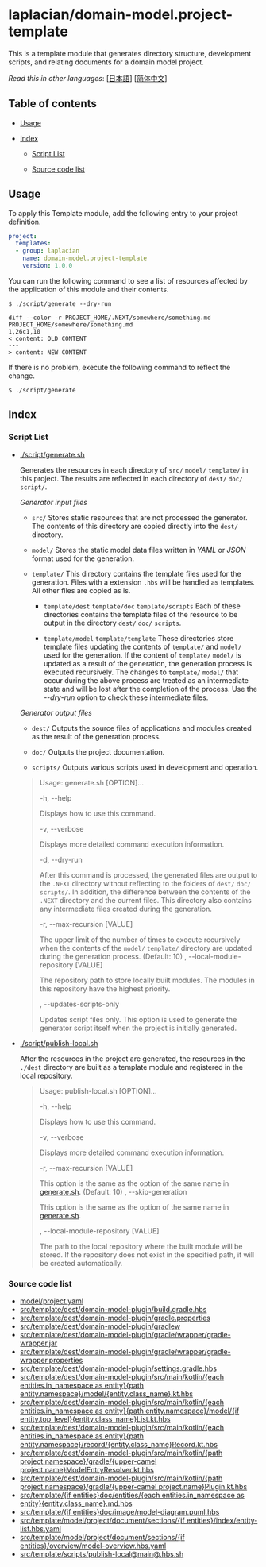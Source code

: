 <!-- @head-content@ -->
# laplacian/domain-model.project-template

This is a template module that generates directory structure, development scripts, and relating documents for a domain model project.


*Read this in other languages*: [[日本語](README_ja.md)] [[简体中文](README_zh.md)]
<!-- @head-content@ -->

<!-- @toc@ -->
## Table of contents
- [Usage](#usage)

- [Index](#index)

  * [Script List](#script-list)

  * [Source code list](#source-code-list)



<!-- @toc@ -->

<!-- @main-content@ -->
## Usage

To apply this Template module, add the following entry to your project definition.
```yaml
project:
  templates:
  - group: laplacian
    name: domain-model.project-template
    version: 1.0.0
```

You can run the following command to see a list of resources affected by the application of this module and their contents.
```console
$ ./script/generate --dry-run

diff --color -r PROJECT_HOME/.NEXT/somewhere/something.md PROJECT_HOME/somewhere/something.md
1,26c1,10
< content: OLD CONTENT
---
> content: NEW CONTENT
```

If there is no problem, execute the following command to reflect the change.
```console
$ ./script/generate

```


## Index


### Script List


- [./script/generate.sh](<./scripts/generate.sh>)

  Generates the resources in each directory of `src/` `model/` `template/` in this project.
  The results are reflected in each directory of `dest/` `doc/` `script/`.

  *Generator input files*

  - `src/`
    Stores static resources that are not processed the generator.
    The contents of this directory are copied directly into the `dest/` directory.

  - `model/`
    Stores the static model data files written in *YAML* or *JSON* format used for the generation.

  - `template/`
    This directory contains the template files used for the generation.
    Files with a extension `.hbs` will be handled as templates. All other files are copied as is.

    - `template/dest` `template/doc` `template/scripts`
      Each of these directories contains the template files of the resource to be output
      in the directory `dest/` `doc/` `scripts`.

    - `template/model` `template/template`
      These directories store template files updating the contents of `template/` and `model/` used for the generation.
      If the content of `template/` `model/` is updated as a result of the generation,
      the generation process is executed recursively.
      The changes to `template/` `model/` that occur during the above process are treated as an intermediate state
      and will be lost after the completion of the process.
      Use the *--dry-run* option to check these intermediate files.

  *Generator output files*

  - `dest/`
    Outputs the source files of applications and modules created as the result of
    the generation process.

  - `doc/`
    Outputs the project documentation.

  - `scripts/`
    Outputs various scripts used in development and operation.

  > Usage: generate.sh [OPTION]...
  >
  > -h, --help
  >
  >   Displays how to use this command.
  >   
  > -v, --verbose
  >
  >   Displays more detailed command execution information.
  >   
  > -d, --dry-run
  >
  >   After this command is processed, the generated files are output to the `.NEXT` directory
  >   without reflecting to the folders of `dest/` `doc/` `scripts/`.
  >   In addition, the difference between the contents of the `.NEXT` directory and the current files.
  >   This directory also contains any intermediate files created during the generation.
  >   
  > -r, --max-recursion [VALUE]
  >
  >   The upper limit of the number of times to execute recursively
  >   when the contents of the `model/` `template/` directory are updated
  >   during the generation process.
  >    (Default: 10)
  > , --local-module-repository [VALUE]
  >
  >   The repository path to store locally built modules.
  >   The modules in this repository have the highest priority.
  >   
  > , --updates-scripts-only
  >
  >   Updates script files only.
  >   This option is used to generate the generator script itself
  >   when the project is initially generated.
  >   
- [./script/publish-local.sh](<./scripts/publish-local.sh>)

  After the resources in the project are generated,
  the resources in the `./dest` directory are built as a template module
  and registered in the local repository.

  > Usage: publish-local.sh [OPTION]...
  >
  > -h, --help
  >
  >   Displays how to use this command.
  >   
  > -v, --verbose
  >
  >   Displays more detailed command execution information.
  >   
  > -r, --max-recursion [VALUE]
  >
  >   This option is the same as the option of the same name in [generate.sh](<./scripts/generate.sh>).
  >    (Default: 10)
  > , --skip-generation
  >
  >   This option is the same as the option of the same name in [generate.sh](<./scripts/generate.sh>).
  >   
  > , --local-module-repository [VALUE]
  >
  >   The path to the local repository where the built module will be stored.
  >   If the repository does not exist in the specified path, it will be created automatically.
  >   
### Source code list


- [model/project.yaml](<./model/project.yaml>)
- [src/template/dest/domain-model-plugin/build.gradle.hbs](<./src/template/dest/domain-model-plugin/build.gradle.hbs>)
- [src/template/dest/domain-model-plugin/gradle.properties](<./src/template/dest/domain-model-plugin/gradle.properties>)
- [src/template/dest/domain-model-plugin/gradlew](<./src/template/dest/domain-model-plugin/gradlew>)
- [src/template/dest/domain-model-plugin/gradle/wrapper/gradle-wrapper.jar](<./src/template/dest/domain-model-plugin/gradle/wrapper/gradle-wrapper.jar>)
- [src/template/dest/domain-model-plugin/gradle/wrapper/gradle-wrapper.properties](<./src/template/dest/domain-model-plugin/gradle/wrapper/gradle-wrapper.properties>)
- [src/template/dest/domain-model-plugin/settings.gradle.hbs](<./src/template/dest/domain-model-plugin/settings.gradle.hbs>)
- [src/template/dest/domain-model-plugin/src/main/kotlin/{each entities.in_namespace as entity}{path entity.namespace}/model/{entity.class_name}.kt.hbs](<./src/template/dest/domain-model-plugin/src/main/kotlin/{each entities.in_namespace as entity}{path entity.namespace}/model/{entity.class_name}.kt.hbs>)
- [src/template/dest/domain-model-plugin/src/main/kotlin/{each entities.in_namespace as entity}{path entity.namespace}/model/{if entity.top_level}{entity.class_name}List.kt.hbs](<./src/template/dest/domain-model-plugin/src/main/kotlin/{each entities.in_namespace as entity}{path entity.namespace}/model/{if entity.top_level}{entity.class_name}List.kt.hbs>)
- [src/template/dest/domain-model-plugin/src/main/kotlin/{each entities.in_namespace as entity}{path entity.namespace}/record/{entity.class_name}Record.kt.hbs](<./src/template/dest/domain-model-plugin/src/main/kotlin/{each entities.in_namespace as entity}{path entity.namespace}/record/{entity.class_name}Record.kt.hbs>)
- [src/template/dest/domain-model-plugin/src/main/kotlin/{path project.namespace}/gradle/{upper-camel project.name}ModelEntryResolver.kt.hbs](<./src/template/dest/domain-model-plugin/src/main/kotlin/{path project.namespace}/gradle/{upper-camel project.name}ModelEntryResolver.kt.hbs>)
- [src/template/dest/domain-model-plugin/src/main/kotlin/{path project.namespace}/gradle/{upper-camel project.name}Plugin.kt.hbs](<./src/template/dest/domain-model-plugin/src/main/kotlin/{path project.namespace}/gradle/{upper-camel project.name}Plugin.kt.hbs>)
- [src/template/{if entities}doc/entities/{each entities.in_namespace as entity}{entity.class_name}.md.hbs](<./src/template/{if entities}doc/entities/{each entities.in_namespace as entity}{entity.class_name}.md.hbs>)
- [src/template/{if entities}doc/image/model-diagram.puml.hbs](<./src/template/{if entities}doc/image/model-diagram.puml.hbs>)
- [src/template/model/project/document/sections/{if entities}/index/entity-list.hbs.yaml](<./src/template/model/project/document/sections/{if entities}/index/entity-list.hbs.yaml>)
- [src/template/model/project/document/sections/{if entities}/overview/model-overview.hbs.yaml](<./src/template/model/project/document/sections/{if entities}/overview/model-overview.hbs.yaml>)
- [src/template/scripts/publish-local@main@.hbs.sh](<./src/template/scripts/publish-local@main@.hbs.sh>)


<!-- @main-content@ -->